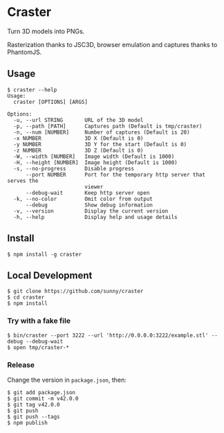 Craster
=======

Turn 3D models into PNGs.

Rasterization thanks to JSC3D, browser emulation and captures thanks to
PhantomJS.

Usage
------

    $ craster --help
    Usage:
      craster [OPTIONS] [ARGS]

    Options:
      -u, --url STRING       URL of the 3D model
      -p, --path [PATH]      Captures path (Default is tmp/craster)
      -n, --num [NUMBER]     Number of captures (Default is 20)
      -x NUMBER              3D X (Default is 0)
      -y NUMBER              3D Y for the start (Default is 0)
      -z NUMBER              3D Z (Default is 0)
      -W, --width [NUMBER]   Image width (Default is 1000)
      -H, --height [NUMBER]  Image height (Default is 1000)
      -s, --no-progress      Disable progress
          --port NUMBER      Port for the temporary http server that serves the
                             viewer
          --debug-wait       Keep http server open
      -k, --no-color         Omit color from output
          --debug            Show debug information
      -v, --version          Display the current version
      -h, --help             Display help and usage details

Install
-------

    $ npm install -g craster


Local Development
-----------------

    $ git clone https://github.com/sunny/craster
    $ cd craster
    $ npm install

### Try with a fake file

    $ bin/craster --port 3222 --url 'http://0.0.0.0:3222/example.stl' --debug --debug-wait
    $ open tmp/craster-*

### Release

Change the version in `package.json`, then:

    $ git add package.json
    $ git commit -m v42.0.0
    $ git tag v42.0.0
    $ git push
    $ git push --tags
    $ npm publish
